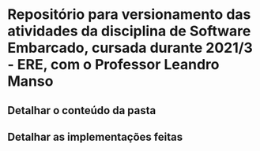# Repositório para versionamento das atividades da disciplina de Software Embarcado, cursada durante 2021/3 - ERE, com o Professor Leandro Manso

## Detalhar o conteúdo da pasta
## Detalhar as implementações feitas
